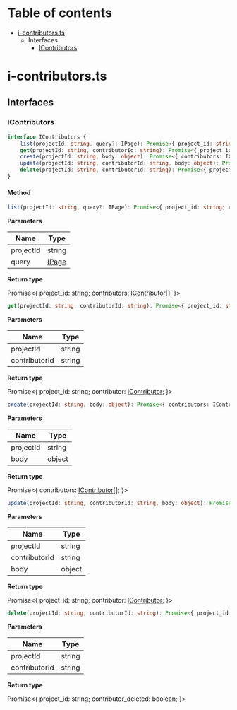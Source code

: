 # Table of contents

* [i-contributors.ts][SourceFile-2]
    * Interfaces
        * [IContributors][InterfaceDeclaration-4]

# i-contributors.ts

## Interfaces

### IContributors

```typescript
interface IContributors {
    list(projectId: string, query?: IPage): Promise<{ project_id: string; contributors: IContributor[]; }>;
    get(projectId: string, contributorId: string): Promise<{ project_id: string; contributor: IContributor; }>;
    create(projectId: string, body: object): Promise<{ contributors: IContributor[]; }>;
    update(projectId: string, contributorId: string, body: object): Promise<{ project_id: string; contributor: IContributor; }>;
    delete(projectId: string, contributorId: string): Promise<{ project_id: string; contributor_deleted: boolean; }>;
}
```
#### Method

```typescript
list(projectId: string, query?: IPage): Promise<{ project_id: string; contributors: IContributor[]; }>;
```

**Parameters**

| Name      | Type                            |
| --------- | ------------------------------- |
| projectId | string                          |
| query     | [IPage][InterfaceDeclaration-2] |

**Return type**

Promise<{ project_id: string; contributors: [IContributor][InterfaceDeclaration-5][]; }>

```typescript
get(projectId: string, contributorId: string): Promise<{ project_id: string; contributor: IContributor; }>;
```

**Parameters**

| Name          | Type   |
| ------------- | ------ |
| projectId     | string |
| contributorId | string |

**Return type**

Promise<{ project_id: string; contributor: [IContributor][InterfaceDeclaration-5]; }>

```typescript
create(projectId: string, body: object): Promise<{ contributors: IContributor[]; }>;
```

**Parameters**

| Name      | Type   |
| --------- | ------ |
| projectId | string |
| body      | object |

**Return type**

Promise<{ contributors: [IContributor][InterfaceDeclaration-5][]; }>

```typescript
update(projectId: string, contributorId: string, body: object): Promise<{ project_id: string; contributor: IContributor; }>;
```

**Parameters**

| Name          | Type   |
| ------------- | ------ |
| projectId     | string |
| contributorId | string |
| body          | object |

**Return type**

Promise<{ project_id: string; contributor: [IContributor][InterfaceDeclaration-5]; }>

```typescript
delete(projectId: string, contributorId: string): Promise<{ project_id: string; contributor_deleted: boolean; }>;
```

**Parameters**

| Name          | Type   |
| ------------- | ------ |
| projectId     | string |
| contributorId | string |

**Return type**

Promise<{ project_id: string; contributor_deleted: boolean; }>


[SourceFile-2]: i-contributors.md#i-contributorsts
[InterfaceDeclaration-4]: i-contributors.md#icontributors
[InterfaceDeclaration-2]: i-page.md#ipage
[InterfaceDeclaration-5]: i-contributor.md#icontributor
[InterfaceDeclaration-5]: i-contributor.md#icontributor
[InterfaceDeclaration-5]: i-contributor.md#icontributor
[InterfaceDeclaration-5]: i-contributor.md#icontributor